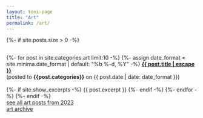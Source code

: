 ```yaml
---
layout: toni-page
title: "Art"
permalink: /art/
---
```

{%- if site.posts.size > 0 -%}
<p style="height: 2px;"></p>
{%- for post in site.categories.art limit:10 -%}
    {%- assign date_format = site.minima.date_format | default: "%b %-d, %Y" -%}
    <b><a class="post-link" href="{{ post.url | relative_url }}">{{ post.title | escape }}</a></b><br>
    (posted to <b>{{post.categories}}</b> on {{ post.date | date: date_format }})
    <br><br>
        {%- if site.show_excerpts -%}
        {{ post.excerpt }}
        {%- endif -%}
    {%- endfor -%}
{%- endif -%}
<br>
<a href="/blogs/art/2023/">see all art posts from 2023</a>
<br><a href="/blogs/art/archive/">art archive</a>